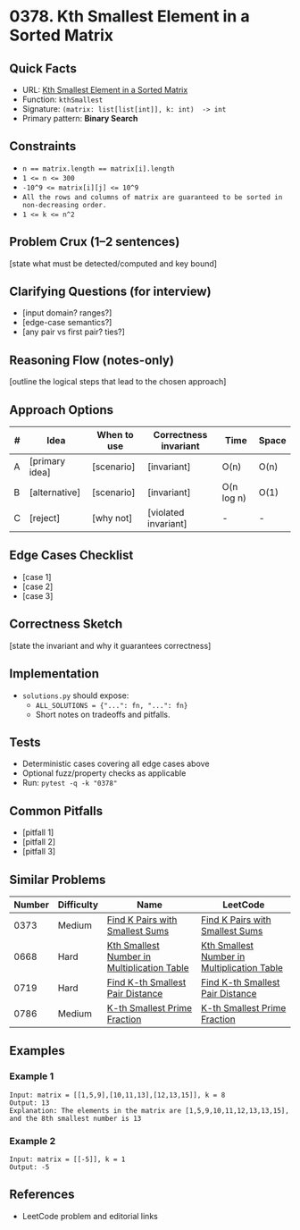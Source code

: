 # 0378. Kth Smallest Element in a Sorted Matrix

## Quick Facts

- URL:
  [Kth Smallest Element in a Sorted Matrix](https://leetcode.com/problems/kth-smallest-element-in-a-sorted-matrix/)
- Function: `kthSmallest`
- Signature: `(matrix: list[list[int]], k: int)  -> int`
- Primary pattern: **Binary Search**

## Constraints

- `n == matrix.length == matrix[i].length`
- `1 <= n <= 300`
- `-10^9 <= matrix[i][j] <= 10^9`
- `All the rows and columns of matrix are guaranteed to be sorted in non-decreasing order.`
- `1 <= k <= n^2`

## Problem Crux (1–2 sentences)

[state what must be detected/computed and key bound]

## Clarifying Questions (for interview)

- [input domain? ranges?]
- [edge-case semantics?]
- [any pair vs first pair? ties?]

## Reasoning Flow (notes-only)

[outline the logical steps that lead to the chosen approach]

## Approach Options

| #   | Idea           | When to use | Correctness invariant | Time       | Space |
| --- | -------------- | ----------- | --------------------- | ---------- | ----- |
| A   | [primary idea] | [scenario]  | [invariant]           | O(n)       | O(n)  |
| B   | [alternative]  | [scenario]  | [invariant]           | O(n log n) | O(1)  |
| C   | [reject]       | [why not]   | [violated invariant]  | -          | -     |

## Edge Cases Checklist

- [case 1]
- [case 2]
- [case 3]

## Correctness Sketch

[state the invariant and why it guarantees correctness]

## Implementation

- `solutions.py` should expose:
    - `ALL_SOLUTIONS = {"...": fn, "...": fn}`
    - Short notes on tradeoffs and pitfalls.

## Tests

- Deterministic cases covering all edge cases above
- Optional fuzz/property checks as applicable
- Run: `pytest -q -k "0378"`

## Common Pitfalls

- [pitfall 1]
- [pitfall 2]
- [pitfall 3]

## Similar Problems

| Number | Difficulty | Name                                                                                                         | LeetCode                                                                                                                  |
| ------ | ---------- | ------------------------------------------------------------------------------------------------------------ | ------------------------------------------------------------------------------------------------------------------------- |
| 0373   | Medium     | [Find K Pairs with Smallest Sums](../0373-find-k-pairs-with-smallest-sums/readme.md)                         | [Find K Pairs with Smallest Sums](https://leetcode.com/problems/find-k-pairs-with-smallest-sums/)                         |
| 0668   | Hard       | [Kth Smallest Number in Multiplication Table](../0668-kth-smallest-number-in-multiplication-table/readme.md) | [Kth Smallest Number in Multiplication Table](https://leetcode.com/problems/kth-smallest-number-in-multiplication-table/) |
| 0719   | Hard       | [Find K-th Smallest Pair Distance](../0719-find-k-th-smallest-pair-distance/readme.md)                       | [Find K-th Smallest Pair Distance](https://leetcode.com/problems/find-k-th-smallest-pair-distance/)                       |
| 0786   | Medium     | [K-th Smallest Prime Fraction](../0786-k-th-smallest-prime-fraction/readme.md)                               | [K-th Smallest Prime Fraction](https://leetcode.com/problems/k-th-smallest-prime-fraction/)                               |

## Examples

### Example 1

```text
Input: matrix = [[1,5,9],[10,11,13],[12,13,15]], k = 8
Output: 13
Explanation: The elements in the matrix are [1,5,9,10,11,12,13,13,15], and the 8th smallest number is 13
```

### Example 2

```text
Input: matrix = [[-5]], k = 1
Output: -5
```

## References

- LeetCode problem and editorial links
